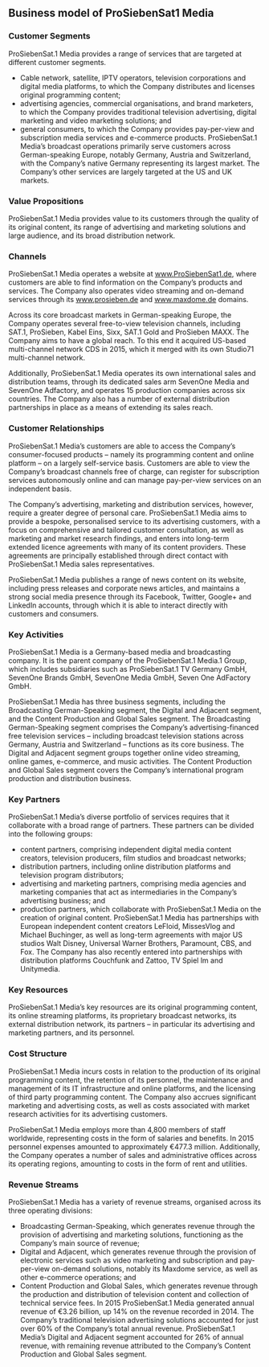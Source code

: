 Business model of ProSiebenSat1 Media
-------------------------------------

 ### Customer Segments

 ProSiebenSat.1 Media provides a range of services that are targeted at different customer segments.

  * Cable network, satellite, IPTV operators, television corporations and digital media platforms, to which the Company distributes and licenses original programming content;
 * advertising agencies, commercial organisations, and brand marketers, to which the Company provides traditional television advertising, digital marketing and video marketing solutions; and
 * general consumers, to which the Company provides pay-per-view and subscription media services and e-commerce products.
  ProSiebenSat.1 Media’s broadcast operations primarily serve customers across German-speaking Europe, notably Germany, Austria and Switzerland, with the Company’s native Germany representing its largest market. The Company’s other services are largely targeted at the US and UK markets.

 ### Value Propositions

 ProSiebenSat.1 Media provides value to its customers through the quality of its original content, its range of advertising and marketing solutions and large audience, and its broad distribution network.

 ### Channels

 ProSiebenSat.1 Media operates a website at www.ProSiebenSat1.de, where customers are able to find information on the Company’s products and services. The Company also operates video streaming and on-demand services through its www.prosieben.de and www.maxdome.de domains.

 Across its core broadcast markets in German-speaking Europe, the Company operates several free-to-view television channels, including SAT.1, ProSieben, Kabel Eins, Sixx, SAT.1 Gold and ProSieben MAXX. The Company aims to have a global reach. To this end it acquired US-based multi-channel network CDS in 2015, which it merged with its own Studio71 multi-channel network.

 Additionally, ProSiebenSat.1 Media operates its own international sales and distribution teams, through its dedicated sales arm SevenOne Media and SevenOne Adfactory, and operates 15 production companies across six countries. The Company also has a number of external distribution partnerships in place as a means of extending its sales reach.

 ### Customer Relationships

 ProSiebenSat.1 Media’s customers are able to access the Company’s consumer-focused products – namely its programming content and online platform – on a largely self-service basis. Customers are able to view the Company’s broadcast channels free of charge, can register for subscription services autonomously online and can manage pay-per-view services on an independent basis.

 The Company’s advertising, marketing and distribution services, however, require a greater degree of personal care. ProSiebenSat.1 Media aims to provide a bespoke, personalised service to its advertising customers, with a focus on comprehensive and tailored customer consultation, as well as marketing and market research findings, and enters into long-term extended licence agreements with many of its content providers. These agreements are principally established through direct contact with ProSiebenSat.1 Media sales representatives.

 ProSiebenSat.1 Media publishes a range of news content on its website, including press releases and corporate news articles, and maintains a strong social media presence through its Facebook, Twitter, Google+ and LinkedIn accounts, through which it is able to interact directly with customers and consumers.

 ### Key Activities

 ProSiebenSat.1 Media is a Germany-based media and broadcasting company. It is the parent company of the ProSiebenSat.1 Media.1 Group, which includes subsidiaries such as ProSiebenSat.1 TV Germany GmbH, SevenOne Brands GmbH, SevenOne Media GmbH, Seven One AdFactory GmbH.

 ProSiebenSat.1 Media has three business segments, including the Broadcasting German-Speaking segment, the Digital and Adjacent segment, and the Content Production and Global Sales segment. The Broadcasting German-Speaking segment comprises the Company’s advertising-financed free television services – including broadcast television stations across Germany, Austria and Switzerland – functions as its core business. The Digital and Adjacent segment groups together online video streaming, online games, e-commerce, and music activities. The Content Production and Global Sales segment covers the Company’s international program production and distribution business.

 ### Key Partners

 ProSiebenSat.1 Media’s diverse portfolio of services requires that it collaborate with a broad range of partners. These partners can be divided into the following groups:

  * content partners, comprising independent digital media content creators, television producers, film studios and broadcast networks;
 * distribution partners, including online distribution platforms and television program distributors;
 * advertising and marketing partners, comprising media agencies and marketing companies that act as intermediaries in the Company’s advertising business; and
 * production partners, which collaborate with ProSiebenSat.1 Media on the creation of original content.
  ProSiebenSat.1 Media has partnerships with European independent content creators LeFloid, MissesVlog and Michael Buchinger, as well as long-term agreements with major US studios Walt Disney, Universal Warner Brothers, Paramount, CBS, and Fox. The Company has also recently entered into partnerships with distribution platforms Couchfunk and Zattoo, TV Spiel lm and Unitymedia.

 ### Key Resources

 ProSiebenSat.1 Media’s key resources are its original programming content, its online streaming platforms, its proprietary broadcast networks, its external distribution network, its partners – in particular its advertising and marketing partners, and its personnel.

 ### Cost Structure

 ProSiebenSat.1 Media incurs costs in relation to the production of its original programming content, the retention of its personnel, the maintenance and management of its IT infrastructure and online platforms, and the licensing of third party programming content. The Company also accrues significant marketing and advertising costs, as well as costs associated with market research activities for its advertising customers.

 ProSiebenSat.1 Media employs more than 4,800 members of staff worldwide, representing costs in the form of salaries and benefits. In 2015 personnel expenses amounted to approximately €477.3 million. Additionally, the Company operates a number of sales and administrative offices across its operating regions, amounting to costs in the form of rent and utilities.

 ### Revenue Streams

 ProSiebenSat.1 Media has a variety of revenue streams, organised across its three operating divisions:

  * Broadcasting German-Speaking, which generates revenue through the provision of advertising and marketing solutions, functioning as the Company’s main source of revenue;
 * Digital and Adjacent, which generates revenue through the provision of electronic services such as video marketing and subscription and pay-per-view on-demand solutions, notably its Maxdome service, as well as other e-commerce operations; and
 * Content Production and Global Sales, which generates revenue through the production and distribution of television content and collection of technical service fees.
  In 2015 ProSiebenSat.1 Media generated annual revenue of €3.26 billion, up 14% on the revenue recorded in 2014. The Company’s traditional television advertising solutions accounted for just over 60% of the Company’s total annual revenue. ProSiebenSat.1 Media’s Digital and Adjacent segment accounted for 26% of annual revenue, with remaining revenue attributed to the Company’s Content Production and Global Sales segment.